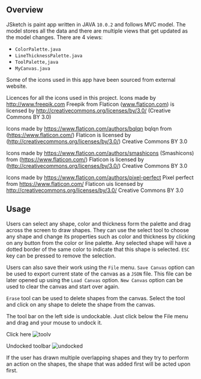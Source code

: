 ## Overview

JSketch is paint app written in JAVA `10.0.2` and follows MVC model. The model stores all the data and there are multiple views that get updated as the model changes.
There are 4 views:
- `ColorPalette.java`
- `LineThicknessPalette.java`
- `ToolPalette,java`
- `MyCanvas.java`

Some of the icons used in this app have been sourced from external website.

Licences for all the icons used in this project.
Icons made by http://www.freepik.com Freepik from Flaticon (www.flaticon.com) is licensed by http://creativecommons.org/licenses/by/3.0/ (Creative Commons BY 3.0)

Icons made by https://www.flaticon.com/authors/bqlqn bqlqn from (https://www.flaticon.com/) Flaticon is licensed by (http://creativecommons.org/licenses/by/3.0/) Creative Commons BY 3.0

Icons made by https://www.flaticon.com/authors/smashicons (Smashicons) from (https://www.flaticon.com/) Flaticon is licensed by (http://creativecommons.org/licenses/by/3.0/) Creative Commons BY 3.0

Icons made by https://www.flaticon.com/authors/pixel-perfect Pixel perfect from https://www.flaticon.com/ Flaticon uis licensed by http://creativecommons.org/licenses/by/3.0/  Creative Commons BY 3.0

## Usage
Users can select any shape, color and thickness form the palette and drag across the screen to draw shapes. They can use the select tool to choose any shape and change its properties such as color and thickness by clicking on any button from the color or line palette. Any selected shape will have a dotted border of the same color to indicate that this shape is selected. `ESC` key can be pressed to remove the selection.

Users can also save their work using the `File` menu. `Save Canvas` option can be used to export current state of the canvas as a `JSON` file. This file can be later opened up using the `Load Canvas` option. `New Canvas` option can be used to clear the canvas and start over again.

`Erase` tool can be used to delete shapes from the canvas. Select the tool and click on any shape to delete the shape from the canvas.

The tool bar on the left side is undockable. Just click below the File menu and drag and your mouse to undock it.

Click here
![toolv](/uploads/38ec66b99aaff9d4026b611f15063f02/toolv.png)

Undocked toolbar
![undocked](/uploads/9285bbd4babf7868e92b5b0a251de3d7/undocked.png)


If the user has drawn multiple overlapping shapes and they try to perform an action on the shapes, the shape that was added first will be acted upon first.
